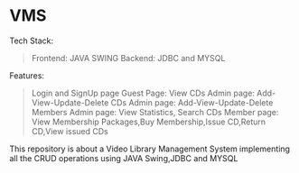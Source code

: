 # VMS

Tech Stack: 
> Frontend: JAVA SWING 
> Backend: JDBC and MYSQL

Features:
> Login and SignUp page
> Guest Page: View CDs
> Admin page: Add-View-Update-Delete CDs
> Admin page: Add-View-Update-Delete Members
> Admin page: View Statistics, Search CDs
> Member page: View Membership Packages,Buy Membership,Issue CD,Return CD,View issued CDs


This repository is about a Video Library Management System implementing all the CRUD operations using JAVA Swing,JDBC and MYSQL
